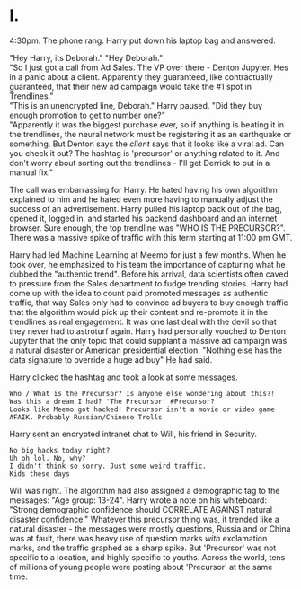 # I.

4:30pm. The phone rang. Harry put down his laptop bag and answered.
  
"Hey Harry, its Deborah." 
"Hey Deborah."  
"So I just got a call from Ad Sales. The VP over there - Denton Jupyter. Hes in a panic about a client. Apparently they guaranteed, like contractually guaranteed, that their new ad campaign would take the #1 spot in Trendlines."  
"This is an unencrypted line, Deborah." Harry paused. "Did they buy enough promotion to get to number one?"  
"Apparently it was the biggest purchase ever, so if anything is beating it in the trendlines, the neural network must be registering it as an earthquake or something. But Denton says the *client* says that it looks like a viral ad. Can you check it out? The hashtag is 'precursor' or anything related to it. And don't worry about sorting out the trendlines - I'll get Derrick to put in a manual fix."  
  
The call was embarrassing for Harry. He hated having his own algorithm explained to him and he hated even more having to manually adjust the success of an advertisement. Harry pulled his laptop back out of the bag, opened it, logged in, and started his backend dashboard and an internet browser. Sure enough, the top trendline was "WHO IS THE PRECURSOR?". There was a massive spike of traffic with this term starting at 11:00 pm GMT.

Harry had led Machine Learning at Meemo for just a few months. When he took over, he emphasized to his team the importance of capturing what he dubbed the "authentic trend". Before his arrival, data scientists often caved to pressure from the Sales department to fudge trending stories. Harry had come up with the idea to count paid promoted messages as authentic traffic, that way Sales only had to convince ad buyers to buy enough traffic that the algorithm would pick up their content and re-promote it in the trendlines as real engagement. It was one last deal with the devil so that they never had to astroturf again. Harry had personally vouched to Denton Jupyter that the only topic that could supplant a massive ad campaign was a natural disaster or American presidential election. "Nothing else has the data signature to override a huge ad buy" He had said.

Harry clicked the hashtag and took a look at some messages. 

	Who / What is the Precursor? Is anyone else wondering about this?!
	Was this a dream I had? 'The Precursor' #Precursor?
	Looks like Meemo got hacked! Precursor isn't a movie or video game AFAIK. Probably Russian/Chinese Trolls

Harry sent an encrypted intranet chat to Will, his friend in Security.

	No big hacks today right?
	Uh oh lol. No, why?
	I didn't think so sorry. Just some weird traffic.
	Kids these days

Will was right. The algorithm had also assigned a demographic tag to the messages: "Age group: 13-24". Harry wrote a note on his whiteboard: "Strong demographic confidence should CORRELATE AGAINST natural disaster confidence." Whatever this precursor thing was, it trended like a natural disaster - the messages were mostly questions, Russia and or China was at fault, there was heavy use of question marks *with* exclamation marks, and the traffic graphed as a sharp spike. But 'Precursor' was not specific to a location, and highly specific to youths. Across the world, tens of millions of young people were posting about 'Precursor' at the same time.
